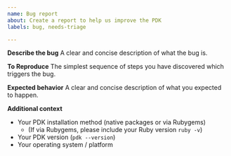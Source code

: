 ```yaml
---
name: Bug report
about: Create a report to help us improve the PDK
labels: bug, needs-triage

---
```


**Describe the bug**
A clear and concise description of what the bug is.

**To Reproduce**
The simplest sequence of steps you have discovered which triggers the bug.

**Expected behavior**
A clear and concise description of what you expected to happen.

**Additional context**
- Your PDK installation method (native packages or via Rubygems)
  - (If via Rubygems, please include your Ruby version `ruby -v`)
- Your PDK version (`pdk --version`)
- Your operating system / platform
